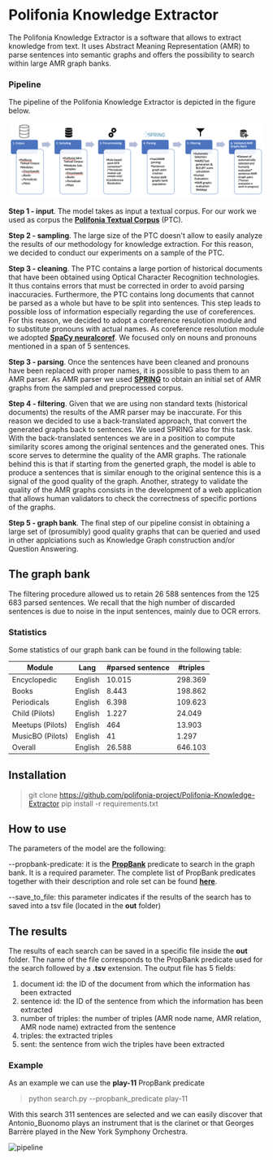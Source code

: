 # Polifonia Knowledge Extractor

The Polifonia Knowledge Extractor is a software that allows to extract knowledge from text.
It uses Abstract Meaning Representation (AMR) to parse sentences into semantic graphs and offers the possibility to search within large AMR graph banks.

### Pipeline

The pipeline of the Polifonia Knowledge Extractor is depicted in the figure below.

![pipeline](figs/pipeline.png)

__Step 1 - input__.
The model takes as input a textual corpus.
For our work we used as corpus the **[Polifonia Textual Corpus](https://github.com/polifonia-project/Polifonia-Corpus)** (PTC).

__Step 2 - sampling__.
The large size of the PTC doesn't allow to easily analyze the results of our methodology for knowledge extraction.
For this reason, we decided to conduct our experiments on a sample of the PTC.

__Step 3 - cleaning__.
The PTC contains a large portion of historical documents that have been obtained using Optical Character Recognition technologies.
It thus contains errors that must be corrected in order to avoid parsing inaccuracies.
Furthermore, the PTC contains long documents that cannot be parsed as a whole but have to be split into sentences.
This step leads to possible loss of information especially regarding the use of coreferences.
For this reason, we decided to adopt a coreference resulotion module and to substitute pronouns with actual names.
As coreference resolution module we adopted **[SpaCy neuralcoref](https://spacy.io/universe/project/neuralcoref)**.
We focused only on nouns and pronouns mentioned in a span of 5 sentences.

__Step 3 - parsing__.
Once the sentences have been cleaned and pronouns have been replaced with proper names, it is possible to pass them to an AMR parser.
As AMR parser we used **[SPRING](https://github.com/SapienzaNLP/spring)** to obtain an initial set of AMR graphs from the sampled and preprocessed corpus.

__Step 4 - filtering__.
Given that we are using non standard texts (historical documents) the results of the AMR parser may be inaccurate.
For this reason we decided to use a back-translated approach, that convert the generated graphs back to sentences.
We used SPRING also for this task.
With the back-translated sentences we are in a position to compute similarity scores among the original sentences and the generated ones.
This score serves to determine the quality of the AMR graphs.
The rationale behind this is that if starting from the generted graph, the model is able to produce a sentences that is similar enough to the original sentence this is a signal of the good quality of the graph.
Another, strategy to validate the quality of the AMR graphs consists in the development of a web application that allows human validators to check the correctness of specific portions of the graphs.

__Step 5 - graph bank__.
The final step of our pipeline consist in obtaining a large set of (prosumibly) good quality graphs that can be queried and used in other applciations such as Knowledge Graph construction and/or Question Answering.

## The graph bank
The filtering procedure allowed us to retain 26 588 sentences from the 125 683 parsed sentences.
We recall that the high number of discarded sentences is due to noise in the input sentences, mainly due to OCR errors.

### Statistics

Some statistics of our graph bank can be found in the following table:

| Module | Lang |  #parsed sentence | #triples |
| --- | --- |  --- | --- |
| Encyclopedic | English |  10.015 | 298.369 |
| Books | English |  8.443 | 198.862 |
|Periodicals | English |  6.398 | 109.623 |
|Child (Pilots) | English |  1.227 | 24.049 |
|Meetups (Pilots) | English |  464 | 13.903 |
|MusicBO (Pilots) | English |  41 | 1.297 |
| Overall | English | 26.588 | 646.103 |


## Installation
> git clone https://github.com/polifonia-project/Polifonia-Knowledge-Extractor
> pip install -r requirements.txt
## How to use
The parameters of the model are the following:

--propbank-predicate: it is the **[PropBank](http://propbank.github.io)** predicate to search in the graph bank. It is a required parameter. The complete list of PropBank predicates together with their description and role set can be found **[here](https://verbs.colorado.edu/propbank/framesets-english-aliases/)**. 

--save_to_file: this parameter indicates if the results of the search has to saved into a tsv file (located in the **out** folder)

## The results
The results of each search can be saved in a specific file inside the **out** folder.
The name of the file corresponds to the PropBank predicate used for the search followed by a **.tsv** extension.
The output file has 5 fields:
1. document id: the ID of the document from which the information has been extracted
2. sentence id: the ID of the sentence from which the information has been extracted
3. number of triples: the number of triples (AMR node name, AMR relation, AMR node name) extracted from the sentence
4. triples: the extracted triples
5. sent: the sentence from wich the triples have been extracted

### Example
As an example we can use the **play-11** PropBank predicate

> python search.py --propbank_predicate play-11

With this search 311 sentences are selected and we can easily discover that Antonio_Buonomo plays an instrument that is the clarinet or that Georges Barrère played in the New York Symphony Orchestra.

![pipeline](figs/barrère.png)